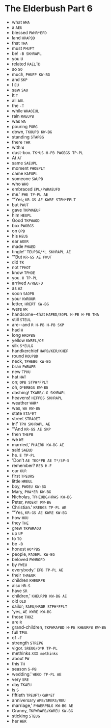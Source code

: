 # The Elderbush Part 6

* what `WHA`
* a `AEU`
* blessed `PWHR*EFD`
* land `HRAPBD`
* that `THA`
* must `PHUFT`
* be! `-B SKHRAPL`
* you `U`
* related `RAELTD`
* so `SO`
* much, `PHUFP KW-BG`
* and `SKP`
* I `EU`
* saw `SAU`
* It `T`
* all `AUL`
* the `-T`
* while `WHAOEUL`
* rain `RAEUPB`
* was `WA`
* pouring `PORG`
* down, `TKOUPB KW-BG`
* standing `STAPBG`
* there `THR`
* with `W`
* dust-box. `TK*US H-PB PWOBGS TP-PL`
* At `AT`
* same `SAEUPL`
* moment `PHOEPLT`
* came `KAEUPL`
* someone `SWUPB`
* who `WHO`
* embraced `EPL/PWRAEUFD`
* me.' `PHE TP-PL AE`
* "'Yes; `KR-GS AE KWRE STPH*FPLT`
* but `PWUT`
* gave `TKPWAEUF`
* him `HEUPL`
* Good `TKPWAOD`
* box `PWOBGS`
* on `OPB`
* his `HEUS`
* ear `AOER`
* made `PHAED`
* tingle!' `TEUPBG/*L SKHRAPL AE`
* "'But `KR-GS AE PWUT`
* did `TK`
* not `TPHOT`
* know `TPHOE`
* you. `U TP-PL`
* arrived `A/REUFD`
* as `AZ`
* soon `SAOPB`
* your `KWROUR`
* letter, `HRERT KW-BG`
* were `WR`
* handsome--that `HAPBD/SOPL H-PB H-PB THA`
* still `STEUL`
* are--and `R H-PB H-PB SKP`
* had `H`
* long `HROPBG`
* yellow `KWREL/OE`
* silk `S*EULG`
* handkerchief `HAPB/KER/KHEF`
* round `ROUPBD`
* neck, `TPHEBG KW-BG`
* bran `PWRAPB`
* new `TPHU`
* hat `HAT`
* on; `OPB STPH*FPLT`
* oh, `O*ERBGS KW-BG`
* dashing! `TKARB/-G SKHRAPL`
* heavens! `HEFPBS SKHRAPL`
* weather `WHR*`
* was, `WA KW-BG`
* state `STA*ET`
* street `STRAOET`
* in!' `TPH SKHRAPL AE`
* "'And `KR-GS AE SKP`
* then `THEPB`
* we `WE`
* married,' `PHAERD KW-BG AE`
* said `SAEUD`
* he. `E TP-PL`
* 'Don't `AE TKO*PB AE T*/SP-S`
* remember? `REB H-F`
* our `OUR`
* first `TPEURS`
* little `HREUL`
* boy, `PWOEU KW-BG`
* Mary, `PHA*ER KW-BG`
* Nicholas, `TPHEUBG/HRAS KW-BG`
* Peter, `PAOERT KW-BG`
* Christian.' `KREUGS TP-PL AE`
* "'Yes, `KR-GS AE KWRE KW-BG`
* how `HOU`
* they `THE`
* grew `TKPWRAOU`
* up `UP`
* to `TO`
* be `-B`
* honest `HO*PBS`
* people, `PAOEPL KW-BG`
* beloved `PWHROFD`
* by `PWEU`
* everybody.' `EFB TP-PL AE`
* their `THAEUR`
* children `KHEURPB`
* also `HR-S`
* have `SR`
* children,' `KHEURPB KW-BG AE`
* old `OLD`
* sailor; `SAEU/HROR STPH*FPLT`
* 'yes, `AE KWRE KW-BG`
* those `THOZ`
* are `R`
* grand-children, `TKPWRAPBD H-PB KHEURPB KW-BG`
* full `TPUL`
* of `-F`
* strength `STREPG`
* vigor. `SREUG/O*R TP-PL`
* methinks `XXX methinks`
* about `PW`
* this `TH`
* season `S-PB`
* wedding.' `WEGD TP-PL AE`
* very `SRE`
* day `TKAEU`
* is `S`
* fiftieth `TPEUFT/KWR*ET`
* anniversary `APB/SRERS/REU`
* marriage,' `PHAERPBLG KW-BG AE`
* Granny, `TKPWRAPB/KWREU KW-BG`
* sticking `STEUG`
* her `HER`
